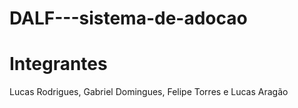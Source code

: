 # DALF---sistema-de-adocao

# Integrantes
Lucas Rodrigues, Gabriel Domingues, Felipe Torres e Lucas Aragão 